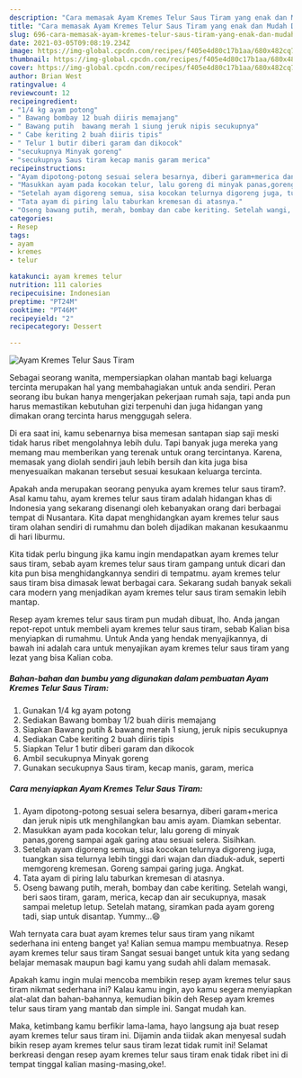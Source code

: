 ```yaml
---
description: "Cara memasak Ayam Kremes Telur Saus Tiram yang enak dan Mudah Dibuat"
title: "Cara memasak Ayam Kremes Telur Saus Tiram yang enak dan Mudah Dibuat"
slug: 696-cara-memasak-ayam-kremes-telur-saus-tiram-yang-enak-dan-mudah-dibuat
date: 2021-03-05T09:08:19.234Z
image: https://img-global.cpcdn.com/recipes/f405e4d80c17b1aa/680x482cq70/ayam-kremes-telur-saus-tiram-foto-resep-utama.jpg
thumbnail: https://img-global.cpcdn.com/recipes/f405e4d80c17b1aa/680x482cq70/ayam-kremes-telur-saus-tiram-foto-resep-utama.jpg
cover: https://img-global.cpcdn.com/recipes/f405e4d80c17b1aa/680x482cq70/ayam-kremes-telur-saus-tiram-foto-resep-utama.jpg
author: Brian West
ratingvalue: 4
reviewcount: 12
recipeingredient:
- "1/4 kg ayam potong"
- " Bawang bombay 12 buah diiris memajang"
- " Bawang putih  bawang merah 1 siung jeruk nipis secukupnya"
- " Cabe keriting 2 buah diiris tipis"
- " Telur 1 butir diberi garam dan dikocok"
- "secukupnya Minyak goreng"
- "secukupnya Saus tiram kecap manis garam merica"
recipeinstructions:
- "Ayam dipotong-potong sesuai selera besarnya, diberi garam+merica dan jeruk nipis utk menghilangkan bau amis ayam. Diamkan sebentar."
- "Masukkan ayam pada kocokan telur, lalu goreng di minyak panas,goreng sampai agak garing atau sesuai selera. Sisihkan."
- "Setelah ayam digoreng semua, sisa kocokan telurnya digoreng juga, tuangkan sisa telurnya lebih tinggi dari wajan dan diaduk-aduk, seperti memgoreng kremesan. Goreng sampai garing juga. Angkat."
- "Tata ayam di piring lalu taburkan kremesan di atasnya."
- "Oseng bawang putih, merah, bombay dan cabe keriting. Setelah wangi, beri saos tiram, garam, merica, kecap dan air secukupnya, masak sampai meletup letup. Setelah matang, siramkan pada ayam goreng tadi, siap untuk disantap. Yummy...😄"
categories:
- Resep
tags:
- ayam
- kremes
- telur

katakunci: ayam kremes telur 
nutrition: 111 calories
recipecuisine: Indonesian
preptime: "PT24M"
cooktime: "PT46M"
recipeyield: "2"
recipecategory: Dessert

---
```



![Ayam Kremes Telur Saus Tiram](https://img-global.cpcdn.com/recipes/f405e4d80c17b1aa/680x482cq70/ayam-kremes-telur-saus-tiram-foto-resep-utama.jpg)

Sebagai seorang wanita, mempersiapkan olahan mantab bagi keluarga tercinta merupakan hal yang membahagiakan untuk anda sendiri. Peran seorang ibu bukan hanya mengerjakan pekerjaan rumah saja, tapi anda pun harus memastikan kebutuhan gizi terpenuhi dan juga hidangan yang dimakan orang tercinta harus menggugah selera.

Di era  saat ini, kamu sebenarnya bisa memesan santapan siap saji meski tidak harus ribet mengolahnya lebih dulu. Tapi banyak juga mereka yang memang mau memberikan yang terenak untuk orang tercintanya. Karena, memasak yang diolah sendiri jauh lebih bersih dan kita juga bisa menyesuaikan makanan tersebut sesuai kesukaan keluarga tercinta. 



Apakah anda merupakan seorang penyuka ayam kremes telur saus tiram?. Asal kamu tahu, ayam kremes telur saus tiram adalah hidangan khas di Indonesia yang sekarang disenangi oleh kebanyakan orang dari berbagai tempat di Nusantara. Kita dapat menghidangkan ayam kremes telur saus tiram olahan sendiri di rumahmu dan boleh dijadikan makanan kesukaanmu di hari liburmu.

Kita tidak perlu bingung jika kamu ingin mendapatkan ayam kremes telur saus tiram, sebab ayam kremes telur saus tiram gampang untuk dicari dan kita pun bisa menghidangkannya sendiri di tempatmu. ayam kremes telur saus tiram bisa dimasak lewat berbagai cara. Sekarang sudah banyak sekali cara modern yang menjadikan ayam kremes telur saus tiram semakin lebih mantap.

Resep ayam kremes telur saus tiram pun mudah dibuat, lho. Anda jangan repot-repot untuk membeli ayam kremes telur saus tiram, sebab Kalian bisa menyiapkan di rumahmu. Untuk Anda yang hendak menyajikannya, di bawah ini adalah cara untuk menyajikan ayam kremes telur saus tiram yang lezat yang bisa Kalian coba.

<!--inarticleads1-->

##### Bahan-bahan dan bumbu yang digunakan dalam pembuatan Ayam Kremes Telur Saus Tiram:

1. Gunakan 1/4 kg ayam potong
1. Sediakan  Bawang bombay 1/2 buah diiris memajang
1. Siapkan  Bawang putih &amp; bawang merah 1 siung, jeruk nipis secukupnya
1. Sediakan  Cabe keriting 2 buah diiris tipis
1. Siapkan  Telur 1 butir diberi garam dan dikocok
1. Ambil secukupnya Minyak goreng
1. Gunakan secukupnya Saus tiram, kecap manis, garam, merica




<!--inarticleads2-->

##### Cara menyiapkan Ayam Kremes Telur Saus Tiram:

1. Ayam dipotong-potong sesuai selera besarnya, diberi garam+merica dan jeruk nipis utk menghilangkan bau amis ayam. Diamkan sebentar.
1. Masukkan ayam pada kocokan telur, lalu goreng di minyak panas,goreng sampai agak garing atau sesuai selera. Sisihkan.
1. Setelah ayam digoreng semua, sisa kocokan telurnya digoreng juga, tuangkan sisa telurnya lebih tinggi dari wajan dan diaduk-aduk, seperti memgoreng kremesan. Goreng sampai garing juga. Angkat.
1. Tata ayam di piring lalu taburkan kremesan di atasnya.
1. Oseng bawang putih, merah, bombay dan cabe keriting. Setelah wangi, beri saos tiram, garam, merica, kecap dan air secukupnya, masak sampai meletup letup. Setelah matang, siramkan pada ayam goreng tadi, siap untuk disantap. Yummy...😄




Wah ternyata cara buat ayam kremes telur saus tiram yang nikamt sederhana ini enteng banget ya! Kalian semua mampu membuatnya. Resep ayam kremes telur saus tiram Sangat sesuai banget untuk kita yang sedang belajar memasak maupun bagi kamu yang sudah ahli dalam memasak.

Apakah kamu ingin mulai mencoba membikin resep ayam kremes telur saus tiram nikmat sederhana ini? Kalau kamu ingin, ayo kamu segera menyiapkan alat-alat dan bahan-bahannya, kemudian bikin deh Resep ayam kremes telur saus tiram yang mantab dan simple ini. Sangat mudah kan. 

Maka, ketimbang kamu berfikir lama-lama, hayo langsung aja buat resep ayam kremes telur saus tiram ini. Dijamin anda tiidak akan menyesal sudah bikin resep ayam kremes telur saus tiram lezat tidak rumit ini! Selamat berkreasi dengan resep ayam kremes telur saus tiram enak tidak ribet ini di tempat tinggal kalian masing-masing,oke!.

